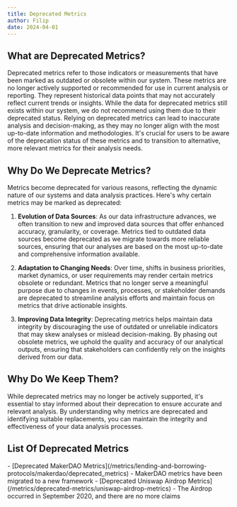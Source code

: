 ```yaml
---
title: Deprecated Metrics
author: Filip
date: 2024-04-01
---
```


## What are Deprecated Metrics?

<Notebox type="note">
Deprecated metrics refer to those indicators or measurements that have been marked as outdated or obsolete 
within our system. These metrics are no longer actively supported or recommended for use in current 
analysis or reporting. They represent historical data points that may not accurately reflect current 
trends or insights. While the data for deprecated metrics still exists within our system, we do not 
recommend using them due to their deprecated status. Relying on deprecated metrics can lead to inaccurate 
analysis and decision-making, as they may no longer align with the most up-to-date information and 
methodologies. It's crucial for users to be aware of the deprecation status of these metrics and to 
transition to alternative, more relevant metrics for their analysis needs.
</Notebox>

## Why Do We Deprecate Metrics?

Metrics become deprecated for various reasons, reflecting the dynamic nature of our systems and data 
analysis practices. Here's why certain metrics may be marked as deprecated:

1. **Evolution of Data Sources**: As our data infrastructure advances, we often transition to new and improved 
data sources that offer enhanced accuracy, granularity, or coverage. Metrics tied to outdated data sources 
become deprecated as we migrate towards more reliable sources, ensuring that our analyses are based on 
the most up-to-date and comprehensive information available.

2. **Adaptation to Changing Needs**: Over time, shifts in business priorities, market dynamics, or user 
requirements may render certain metrics obsolete or redundant. Metrics that no longer serve a meaningful 
purpose due to changes in events, processes, or stakeholder demands are deprecated to streamline analysis 
efforts and maintain focus on metrics that drive actionable insights.

3. **Improving Data Integrity**: Deprecating metrics helps maintain data integrity by discouraging the 
use of outdated or unreliable indicators that may skew analyses or mislead decision-making. By phasing 
out obsolete metrics, we uphold the quality and accuracy of our analytical outputs, ensuring that 
stakeholders can confidently rely on the insights derived from our data.

## Why Do We Keep Them?

While deprecated metrics may no longer be actively supported, it's essential to stay informed about their 
deprecation to ensure accurate and relevant analysis. By understanding why metrics are deprecated and 
identifying suitable replacements, you can maintain the integrity and effectiveness of your data analysis 
processes.

## List Of Deprecated Metrics

<Resource>
- [Deprecated MakerDAO Metrics](/metrics/lending-and-borrowing-protocols/makerdao/deprecated_metrics) -
MakerDAO metrics have been migrated to a new framework
- [Deprecated Uniswap Airdrop Metrics](/metrics/deprecated-metrics/uniswap-airdrop-metrics) - The Airdrop 
occurred in September 2020, and there are no more claims
</Resource>


